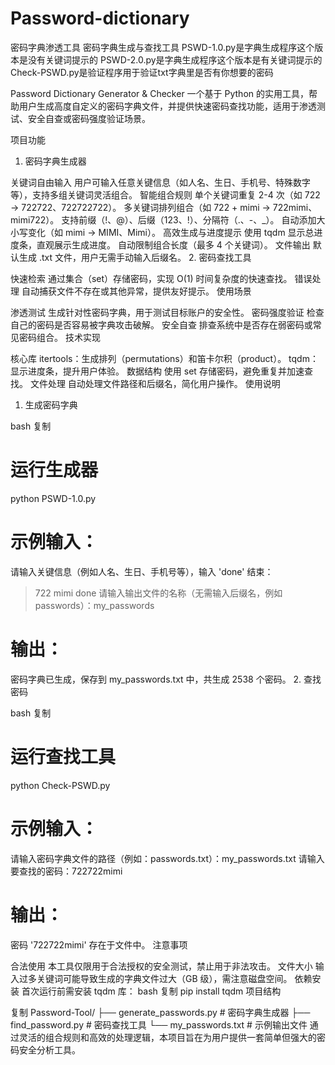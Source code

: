 # Password-dictionary
密码字典渗透工具
密码字典生成与查找工具
PSWD-1.0.py是字典生成程序这个版本是没有关键词提示的
PSWD-2.0.py是字典生成程序这个版本是有关键词提示的
Check-PSWD.py是验证程序用于验证txt字典里是否有你想要的密码

Password Dictionary Generator & Checker
一个基于 Python 的实用工具，帮助用户生成高度自定义的密码字典文件，并提供快速密码查找功能，适用于渗透测试、安全自查或密码强度验证场景。

项目功能

1. 密码字典生成器

关键词自由输入
用户可输入任意关键信息（如人名、生日、手机号、特殊数字等），支持多组关键词灵活组合。
智能组合规则
单个关键词重复 2-4 次（如 722 → 722722、722722722）。
多关键词排列组合（如 722 + mimi → 722mimi、mimi722）。
支持前缀（!、@）、后缀（123、!）、分隔符（.、-、_）。
自动添加大小写变化（如 mimi → MIMI、Mimi）。
高效生成与进度提示
使用 tqdm 显示总进度条，直观展示生成进度。
自动限制组合长度（最多 4 个关键词）。
文件输出
默认生成 .txt 文件，用户无需手动输入后缀名。
2. 密码查找工具

快速检索
通过集合（set）存储密码，实现 O(1) 时间复杂度的快速查找。
错误处理
自动捕获文件不存在或其他异常，提供友好提示。
使用场景

渗透测试
生成针对性密码字典，用于测试目标账户的安全性。
密码强度验证
检查自己的密码是否容易被字典攻击破解。
安全自查
排查系统中是否存在弱密码或常见密码组合。
技术实现

核心库
itertools：生成排列（permutations）和笛卡尔积（product）。
tqdm：显示进度条，提升用户体验。
数据结构
使用 set 存储密码，避免重复并加速查找。
文件处理
自动处理文件路径和后缀名，简化用户操作。
使用说明

1. 生成密码字典

bash
复制
# 运行生成器
python PSWD-1.0.py

# 示例输入：
请输入关键信息（例如人名、生日、手机号等），输入 'done' 结束：
> 722
> mimi
> done
请输入输出文件的名称（无需输入后缀名，例如 passwords）：my_passwords

# 输出：
密码字典已生成，保存到 my_passwords.txt 中，共生成 2538 个密码。
2. 查找密码

bash
复制
# 运行查找工具
python Check-PSWD.py

# 示例输入：
请输入密码字典文件的路径（例如：passwords.txt）：my_passwords.txt
请输入要查找的密码：722722mimi

# 输出：
密码 '722722mimi' 存在于文件中。
注意事项

合法使用
本工具仅限用于合法授权的安全测试，禁止用于非法攻击。
文件大小
输入过多关键词可能导致生成的字典文件过大（GB 级），需注意磁盘空间。
依赖安装
首次运行前需安装 tqdm 库：
bash
复制
pip install tqdm
项目结构

复制
Password-Tool/
├── generate_passwords.py   # 密码字典生成器
├── find_password.py        # 密码查找工具
└── my_passwords.txt        # 示例输出文件
通过灵活的组合规则和高效的处理逻辑，本项目旨在为用户提供一套简单但强大的密码安全分析工具。
